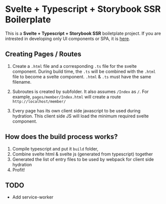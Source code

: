 # Svelte + Typescript + Storybook SSR Boilerplate

This is a __Svelte + Typescript + Storybook SSR__ boiletplate project.
If you are intrested in developing only UI components or SPA, it is [here](https://github.com/farhan2106/svelte-typescript).

## Creating Pages / Routes

1. Create a `.html` file and a corresponding `.ts` file for the svelte component. During build time, the `.ts` will be combined with the `.html` file to become a svelte component. `.html` & `.ts` must have the same filename.

2. Subroutes is created by subfolder. It also assumes `/Index` as `/`. For example, `pages/member/Index.html` will create a route `http://localhost/member/`

3. Every page has its own client side javascript to be used during hydration. This client side JS will load the minimum required svelte component.

## How does the build process works?

1) Compile typescript and put it `build` folder,
2) Combine svelte html & svelte js (generated from typescript) together
3) Generated the list of entry files to be used by webpack for client side hydration
4) Profit!

## TODO

- Add service-worker